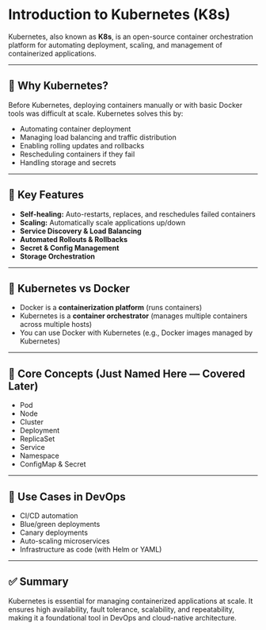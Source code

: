 # Introduction to Kubernetes (K8s)

Kubernetes, also known as **K8s**, is an open-source container orchestration platform for automating deployment, scaling, and management of containerized applications.

---

## 🔹 Why Kubernetes?

Before Kubernetes, deploying containers manually or with basic Docker tools was difficult at scale. Kubernetes solves this by:

* Automating container deployment
* Managing load balancing and traffic distribution
* Enabling rolling updates and rollbacks
* Rescheduling containers if they fail
* Handling storage and secrets

---

## 🔹 Key Features

* **Self-healing:** Auto-restarts, replaces, and reschedules failed containers
* **Scaling:** Automatically scale applications up/down
* **Service Discovery & Load Balancing**
* **Automated Rollouts & Rollbacks**
* **Secret & Config Management**
* **Storage Orchestration**

---

## 🔹 Kubernetes vs Docker

* Docker is a **containerization platform** (runs containers)
* Kubernetes is a **container orchestrator** (manages multiple containers across multiple hosts)
* You can use Docker with Kubernetes (e.g., Docker images managed by Kubernetes)

---

## 🔹 Core Concepts (Just Named Here — Covered Later)

* Pod
* Node
* Cluster
* Deployment
* ReplicaSet
* Service
* Namespace
* ConfigMap & Secret

---

## 🔹 Use Cases in DevOps

* CI/CD automation
* Blue/green deployments
* Canary deployments
* Auto-scaling microservices
* Infrastructure as code (with Helm or YAML)

---

## ✅ Summary

Kubernetes is essential for managing containerized applications at scale. It ensures high availability, fault tolerance, scalability, and repeatability, making it a foundational tool in DevOps and cloud-native architecture.

